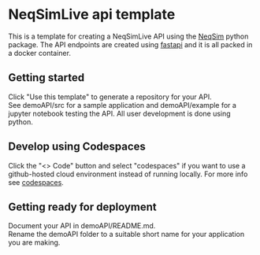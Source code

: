 # NeqSimLive api template
This is a template for creating a NeqSimLive API using the [NeqSim](https://pypi.org/project/neqsim/) python package. The API endpoints are created using [fastapi](https://pypi.org/project/fastapi/) and it is all packed in a docker container.


## Getting started
Click "Use this template" to generate a repository for your API.  
See demoAPI/src for a sample application and demoAPI/example for a jupyter notebook testing the API. All user development is done using python.


## Develop using Codespaces
Click the "<> Code" button and select "codespaces" if you want to use a github-hosted cloud environment instead of running locally. For more info see [codespaces](https://github.com/features/codespaces).


## Getting ready for deployment
Document your API in demoAPI/README.md.  
Rename the demoAPI folder to a suitable short name for your application you are making. 
